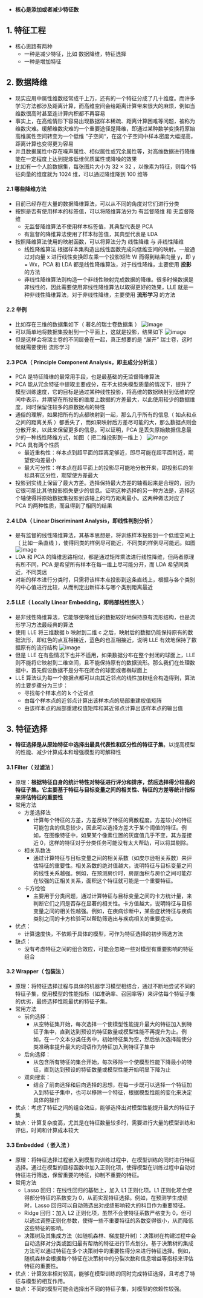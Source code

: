 - **核心是添加或者减少特征数**

## 1. 特征工程

- 核心思路有两种
  - 一种是减少特征，比如 数据降维，特征选择
  - 一种是增加特征

## 2. 数据降维

- 现实应用中属性维数经常成千上万，还有的一个特征分成了几十维度。而许多学习方法都涉及距离计算，而高维空间会给距离计算带来很大的麻烦，例如当维数很高时甚至连计算内积都不再容易
- 事实上，在高维情形下容易出现数据样本稀疏、距离计算困难等问题，被称为维数灾难。缓解维数灾难的一个重要途径是降维，即通过某种数学变换将原始高维属性空间转变为一个低维 ”子空间“，在这个子空间中样本密度大幅提高，距离计算也变得更为容易
- 并且数据属性中存在噪声属性、相似属性或冗余属性等，对高维数据进行降维能在一定程度上达到提炼低维优质属性或降噪的效果
- 比如有一个人脸数据集，每张图片大小为 32 × 32 ，以像素为特征，则每个特征向量的维度就为 1024 维，可以通过降维降到 100 维等

#### 2.1 哪些降维方法

- 目前已经存在大量的数据降维算法，可以从不同的角度对它们进行分类
- 按照是否有使用样本的标签值，可以将降维算法分为 有监督降维 和 无监督降维
  - 无监督降维算法不使用样本标签值，其典型代表是 PCA
  - 有监督的降维算法使用了样本标签值，其典型代表是 LDA
- 按照降维算法使用的映射函数，可以将算法分为 线性降维 与 非线性降维
  - 线性降维算法 根据样本集构造出线性函数完成向低维空间的映射。一般通过对向量 x 进行线性变换即左乘一个投影矩阵 W 而得到结果向量 y，即 y = Wx，PCA 和 LDA 都是线性降维算法，对于线性降维，主要使用 **投影** 的方法
  - 非线性降维算法则构造一个非线性映射完成数据的降维。很多时候数据是非线性的，因此需要使用非线性降维算法以取得更好的效果，LLE 就是一种非线性降维算法，对于非线性降维，主要使用 **流形学习** 的方法

#### 2.2 举例

- 比如存在三维的数据集如下（ 著名的瑞士卷数据集 ）
  ![image](https://github.com/jianyi-gronk/jianyi-gronk/assets/95062803/ed6c0265-2bb5-4c67-bb59-05f5f572b314)
- 可以简单地将数据集投射到一个平面上，这就是投影，结果如下
  ![image](https://github.com/jianyi-gronk/jianyi-gronk/assets/95062803/b30495ca-05a1-4eae-8781-17ac6b6b118d)
- 但是这样会将瑞士卷的不同层叠在一起，真正想要的是 “展开” 瑞士卷，这时候就需要使用 流形学习

#### 2.3 PCA（ Principle Component Analysis，即主成分分析法 ）

- PCA 是特征降维的最常用手段，也是最基础的无监督降维算法
- PCA 能从冗余特征中提取主要成分，在不太损失模型质量的情况下，提升了模型训练速度，它的目标是通过某种线性投影，将高维的数据映射到低维的空间中表示，并期望在所投影的维度上数据的方差最大，以此使用较少的数据维度，同时保留住较多的原数据点的特性
- 通俗的理解，如果把所有的点都映射到一起，那么几乎所有的信息（ 如点和点之间的距离关系 ）都丢失了，而如果映射后方差尽可能的大，那么数据点则会分散开来，以此来保留更多的信息。可以证明，PCA 是丢失原始数据信息最少的一种线性降维方式，如图（ 把二维投影到一维上 ）
  ![image](https://github.com/jianyi-gronk/jianyi-gronk/assets/95062803/997ccdbf-d6a5-4c31-abee-0e4912a848ba)
- PCA 具有两个性质
  - 最近重构性：样本点到超平面的距离足够近，即尽可能在超平面附近，期望使均差最小
  - 最大可分性：样本点在超平面上的投影尽可能地分散开来，即投影后的坐标具有区分性，期望使方差最大
- 投影到实线上保留了最大方差。选择保持最大方差的轴看起来是合理的，因为它很可能比其他投影损失更少的信息。证明这种选择的另一种方法是，选择这个轴使得将原始数据集投影到该轴上的均方距离最小。这两种做法对应了 PCA 的两种性质，而且得到了相同的结果

#### 2.4 LDA（ Linear Discriminant Analysis，即线性判别分析 ）

- 是有监督的线性降维算法，其基本思想是，将训练样本投影到一个低维空间上（ 比如一条直线 ），使得同类的样例尽可能近，不同类的样例尽可能远。如图
  ![image](https://github.com/jianyi-gronk/jianyi-gronk/assets/95062803/2011561f-a656-44eb-b707-058d7e9b4e44)
- LDA 和 PCA 的降维思路相似，都是通过矩阵乘法进行线性降维，但两者原理有所不同，PCA 是希望所有样本在每一维上尽可能分开，而 LDA 希望同类近，不同类远
- 对新的样本进行分类时，只需将该样本点投影到这条直线上，根据与各个类别的中心值进行比较，从而判定出新样本与哪个类别距离最近

#### 2.5 LLE（ Locally Linear Embedding，即局部线性嵌入 ）

- 是非线性降维算法，它能够使降维后的数据较好地保持原有流形结构，也是流形学习方法最经典的算法
- 使用 LLE 将三维数据 b 映射到二维 c 之后，映射后的数据仍能保持原有的数据流形，即红色的点互相接近，蓝色的也互相接近，说明 LLE 有效地保持了数据原有的流行结构
  ![image](https://github.com/jianyi-gronk/jianyi-gronk/assets/95062803/33eac3f0-86cd-4668-9548-d90d1c9690f8)
- 但是 LLE 在有些情况下也并不适用，如果数据分布在整个封闭的球面上，LLE 则不能将它映射到二维空间，且不能保持原有的数据流形。那么我们在处理数据中，首先假设数据不是分布在闭合的球面或者椭球面上
- LLE 算法认为每一个数据点都可以由其近邻点的线性加权组合构造得到，算法的主要步骤分为三步：
  - 寻找每个样本点的 k 个近邻点
  - 由每个样本点的近邻点计算出该样本点的局部重建权值矩阵
  - 由该样本点的局部重建权值矩阵和其近邻点计算出该样本点的输出值

## 3. 特征选择

- **特征选择是从原始特征中选择出最具代表性和区分性的特征子集**，以提高模型的性能、减少计算成本和增强模型的可解释性

#### 3.1 Filter（ 过滤法 ）

- 原理：**根据特征自身的统计特性对特征进行评分和排序，然后选择得分较高的特征子集。它主要基于特征与目标变量之间的相关性、特征的方差等统计指标来评估特征的重要性**
- 常用方法
  - 方差选择法
    - 计算每个特征的方差，方差反映了特征的离散程度。方差较小的特征可能包含的信息较少，因此可以选择方差大于某个阈值的特征。例如，在图像特征中，如果某个像素位置的灰度值几乎不变，其方差接近 0，这样的特征对于分类任务可能没有太大帮助，可以将其剔除。
  - 相关系数法
    - 通过计算特征与目标变量之间的相关系数（如皮尔逊相关系数）来评估特征的重要性。相关系数的绝对值越大，说明特征与目标变量之间的线性关系越强。例如，在预测房价时，房屋面积与房价之间可能存在较强的正相关关系，面积这个特征就可能是一个重要特征。
  - 卡方检验
    - 主要用于分类问题，通过计算特征与目标变量之间的卡方统计量，来判断它们之间是否存在显著的相关性。卡方值越大，说明特征与目标变量之间的相关性越强。例如，在疾病诊断中，某些症状特征与疾病类别之间的卡方检验可以帮助筛选出与疾病相关的重要症状。
- 优点：
  - 计算速度快，不依赖于具体的模型，可作为特征选择的初步筛选方法
- 缺点：
  - 没有考虑特征之间的组合效应，可能会忽略一些对模型有重要影响的特征组合

#### 3.2 Wrapper（ 包装法 ）

- 原理：将特征选择过程与具体的机器学习模型相结合，通过不断地尝试不同的特征子集，使用模型的性能指标（如准确率、召回率等）来评估每个特征子集的优劣，最终选择性能最优的特征子集。
- 常用方法
  - 前向选择：
    - 从空特征集开始，每次选择一个使模型性能提升最大的特征加入到特征子集中，直到达到预设的特征数量或模型性能不再提升为止。例如，在一个文本分类任务中，初始特征集为空，然后依次选择能使分类准确率提升最大的词语作为特征加入到特征子集中
  - 后向选择：
    - 从包含所有特征的集合开始，每次移除一个使模型性能下降最小的特征，直到达到预设的特征数量或模型性能开始明显下降为止
  - 双向搜索：
    - 结合了前向选择和后向选择的思想，在每一步既可以选择一个特征加入到特征子集中，也可以移除一个特征，根据模型性能的变化来决定具体的操作
- 优点：考虑了特征之间的组合效应，能够选择出对模型性能提升最大的特征子集
- 缺点：计算复杂度高，尤其是在特征数量较多时，需要进行大量的模型训练和评估，时间和计算成本较大

#### 3.3 Embedded（ 嵌入法 ）

- 原理：将特征选择过程嵌入到模型的训练过程中，在模型训练的同时进行特征选择。通过在模型的目标函数中加入正则化项，使得模型在训练过程中自动对特征进行筛选，保留重要的特征，抑制不重要的特征。
- 常用方法
  - Lasso 回归：在线性回归的基础上，加入 L1 正则化项。L1 正则化项会使得部分特征的系数变为 0，从而实现特征选择。例如，在预测学生成绩时，Lasso 回归可以自动筛选出对成绩影响较大的科目作为重要特征。
  - Ridge 回归：加入 L2 正则化项，虽然不会使特征系数严格变为 0，但可以通过调整正则化参数，使得一些不重要特征的系数变得很小，从而降低这些特征的影响。
  - 决策树及其集成方法（如随机森林、梯度提升树）：决策树在构建过程中会自动选择对分类或回归最有帮助的特征进行节点划分。基于决策树的集成方法可以通过特征在多个决策树中的重要性得分来进行特征选择。例如，随机森林会根据每个特征在决策树中的分裂次数和信息增益等指标来评估特征的重要性。
- 优点：计算效率相对较高，能够在模型训练的同时完成特征选择，且考虑了特征与模型的相互作用。
- 缺点：不同的模型可能会选择出不同的特征子集，对模型的依赖性较强。

